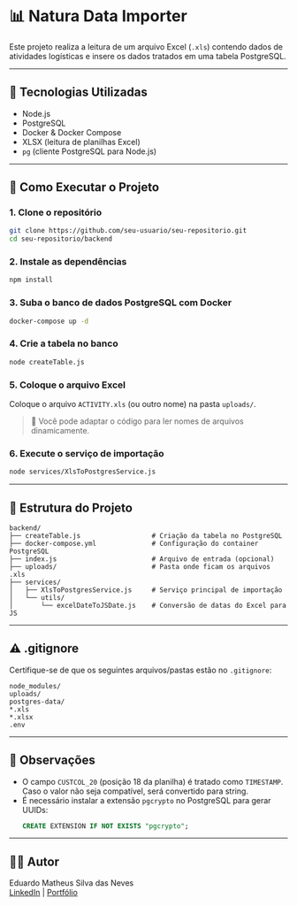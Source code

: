 # 📊 Natura Data Importer

Este projeto realiza a leitura de um arquivo Excel (`.xls`) contendo dados de atividades logísticas e insere os dados tratados em uma tabela PostgreSQL.

---

## 🧰 Tecnologias Utilizadas

- Node.js
- PostgreSQL
- Docker & Docker Compose
- XLSX (leitura de planilhas Excel)
- `pg` (cliente PostgreSQL para Node.js)

---

## 🚀 Como Executar o Projeto

### 1. Clone o repositório

```bash
git clone https://github.com/seu-usuario/seu-repositorio.git
cd seu-repositorio/backend
```

### 2. Instale as dependências

```bash
npm install
```

### 3. Suba o banco de dados PostgreSQL com Docker

```bash
docker-compose up -d
```

### 4. Crie a tabela no banco

```bash
node createTable.js
```

### 5. Coloque o arquivo Excel

Coloque o arquivo `ACTIVITY.xls` (ou outro nome) na pasta `uploads/`.

> 🔁 Você pode adaptar o código para ler nomes de arquivos dinamicamente.

### 6. Execute o serviço de importação

```bash
node services/XlsToPostgresService.js
```

---

## 📂 Estrutura do Projeto

```
backend/
├── createTable.js                  # Criação da tabela no PostgreSQL
├── docker-compose.yml              # Configuração do container PostgreSQL
├── index.js                        # Arquivo de entrada (opcional)
├── uploads/                        # Pasta onde ficam os arquivos .xls
├── services/
│   ├── XlsToPostgresService.js     # Serviço principal de importação
│   └── utils/
│       └── excelDateToJSDate.js    # Conversão de datas do Excel para JS
```

---

## ⚠️ .gitignore

Certifique-se de que os seguintes arquivos/pastas estão no `.gitignore`:

```gitignore
node_modules/
uploads/
postgres-data/
*.xls
*.xlsx
.env
```

---

## 📌 Observações

- O campo `CUSTCOL_20` (posição 18 da planilha) é tratado como `TIMESTAMP`. Caso o valor não seja compatível, será convertido para string.
- É necessário instalar a extensão `pgcrypto` no PostgreSQL para gerar UUIDs:
  ```sql
  CREATE EXTENSION IF NOT EXISTS "pgcrypto";
  ```

---

## 🧑‍💻 Autor

Eduardo Matheus Silva das Neves  
[LinkedIn](https://www.linkedin.com/in/eduardo-matheus-silva-das-neves/) | [Portfólio](https://portfolio-eduardo-livid.vercel.app/)